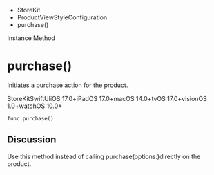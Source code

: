 

- StoreKit
- ProductViewStyleConfiguration
-  purchase() 

Instance Method

# purchase()

Initiates a purchase action for the product.

StoreKitSwiftUIiOS 17.0+iPadOS 17.0+macOS 14.0+tvOS 17.0+visionOS 1.0+watchOS 10.0+

``` source
func purchase()
```

## Discussion

Use this method instead of calling purchase(options:)directly on the product.

